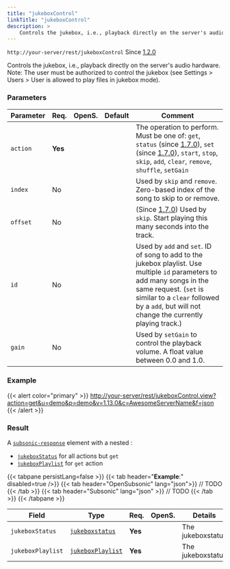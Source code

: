 ```yaml
---
title: "jukeboxControl"
linkTitle: "jukeboxControl"
description: >
    Controls the jukebox, i.e., playback directly on the server's audio hardware.
---
```


`http://your-server/rest/jukeboxControl` Since [1.2.0](../subsonic-versions)

Controls the jukebox, i.e., playback directly on the server's audio hardware. Note: The user must be authorized to control the jukebox (see Settings > Users > User is allowed to play files in jukebox mode).

### Parameters

| Parameter | Req. | OpenS. | Default | Comment |
| --- | --- | --- | --- | --- |
| `action` | **Yes** |  |   | The operation to perform. Must be one of: `get`, `status` (since [1.7.0](../subsonic-versions)), `set` (since [1.7.0](../subsonic-versions)), `start`, `stop`, `skip`, `add`, `clear`, `remove`, `shuffle`, `setGain` |
| `index` | No  |  |   | Used by `skip` and `remove`. Zero-based index of the song to skip to or remove. |
| `offset` | No  |  |   | (Since [1.7.0](../subsonic-versions)) Used by `skip`. Start playing this many seconds into the track. |
| `id` | No  | |    | Used by `add` and `set`. ID of song to add to the jukebox playlist. Use multiple `id` parameters to add many songs in the same request. (`set` is similar to a `clear` followed by a `add`, but will not change the currently playing track.) |
| `gain` | No  |  |   | Used by `setGain` to control the playback volume. A float value between 0.0 and 1.0. |

### Example

{{< alert color="primary" >}} <http://your-server/rest/jukeboxControl.view?action=get&u=demo&p=demo&v=1.13.0&c=AwesomeServerName&f=json> {{< /alert >}}

### Result

A [`subsonic-response`](../../responses/subsonic-response) element with a nested :

- [`jukeboxStatus`](../../responses/jukeboxstatus) for all actions but `get`
- [`jukeboxPlaylist`](../../responses/jukeboxplaylist) for `get` action

{{< tabpane persistLang=false >}}
{{< tab header="**Example**:" disabled=true />}}
{{< tab header="OpenSubsonic" lang="json">}}
// TODO
{{< /tab >}}
{{< tab header="Subsonic" lang="json" >}}
// TODO
{{< /tab >}}
{{< /tabpane >}}

| Field |  Type | Req. | OpenS. | Details |
| --- | --- | --- | --- | --- |
| `jukeboxStatus` | [`jukeboxstatus`](../../responses/jukeboxstatus) | **Yes** |     | The jukeboxstatus |
| `jukeboxPlaylist` | [`jukeboxPlaylist`](../../responses/jukeboxplaylist) | **Yes** |     | The jukeboxstatus |
